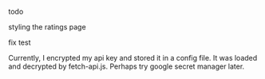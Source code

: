 todo

styling the ratings page

fix test

Currently, I encrypted my api key and stored it in a config file. It was loaded and decrypted by fetch-api.js. Perhaps try google secret manager later.